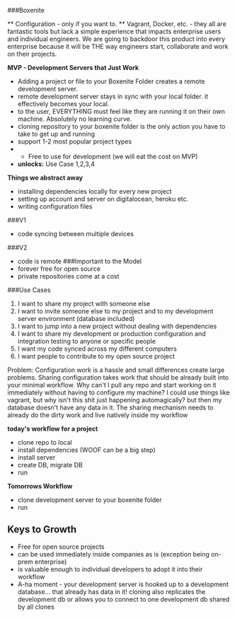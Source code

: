 ###Boxenite

** Configuration - only if you want to. **
Vagrant, Docker, etc. - they all are fantastic tools but lack a simple experience that impacts enterprise users and individual engineers. We are going to backdoor this product into every enterprise because it will be THE way engineers start, collaborate and work on their projects.

**MVP - Development Servers that Just Work**
* Adding a project or file to your Boxenite Folder creates a remote development server. 
* remote development server stays in sync with your local folder. it effectively becomes your local.
* to the user, EVERYTHING must feel like they are running it on their own machine. Absolutely no learning curve. 
* cloning repository to your boxenite folder is the only action you have to take to get up and running
* support 1-2 most popular project types
* * Free to use for development (we will eat the cost on MVP)
* **unlocks:** Use Case 1,2,3,4

**Things we abstract away**
* installing dependencies locally for every new project 
* setting up account and server on digitalocean, heroku etc. 
* writing configuration files

###V1
* code syncing between multiple devices

###V2
* code is remote
###Important to the Model
* forever free for open source
* private repositories come at a cost

###Use Cases
1. I want to share my project with someone else
2. I want to invite someone else to my project and to my development server environment (database included)
3. I want to jump into a new project without dealing with dependencies
4. I want to share my development or production configuration and integration testing to anyone or specific people
5. I want my code synced across my different computers
6. I want people to contribute to my open source project

Problem: Configuration work is a hassle and small differences create large problems. Sharing configuration takes work that should be already built into your minimal workflow. 
Why can't I pull any repo and start working on it immediately without having to configure my machine? 
I could use things like vagrant, but why isn't this shit just happening automagically? 
but then my database doesn't have any data in it. 
The sharing mechanism needs to already do the dirty work and live natively inside my workflow


**today's workflow for a project**
* clone repo to local
* install dependencies (WOOF can be a big step)
* install server
* create DB, migrate DB
* run

**Tomorrows Workflow**
* clone development server to your boxenite folder
* run

## Keys to Growth
* Free for open source projects
* can be used immediately inside companies as is (exception being on-prem enterprise)
* is valuable enough to individual developers to adopt it into their workflow
* A-ha moment - your development server is hooked up to a development database... that already has data in it! cloning also replicates the development db or allows you to connect to one development db shared by all clones



